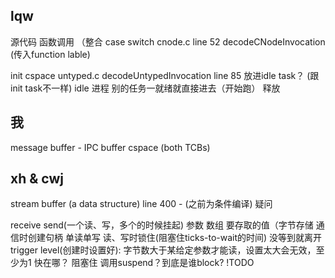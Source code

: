 ## lqw
源代码
函数调用 （整合
case switch
cnode.c line 52 decodeCNodeInvocation (传入function lable)

init cspace untyped.c decodeUntypedInvocation line 85
放进idle task？ (跟init task不一样)
idle 进程 别的任务一就绪就直接进去（开始跑） 释放
## 我
message buffer - IPC buffer
cspace (both TCBs)
## xh & cwj
stream buffer (a data structure)
line 400 - (之前为条件编译)
疑问

receive send(一个读、写，多个的时候挂起)
参数 数组 要存取的值（字节存储
通信时创建句柄 单读单写 读、写时锁住(阻塞住ticks-to-wait的时间)
没等到就离开
trigger level(创建时设置好): 字节数大于某给定参数才能读，设置太大会无效，至少为1
快在哪？
阻塞住 调用suspend？到底是谁block?
!TODO
